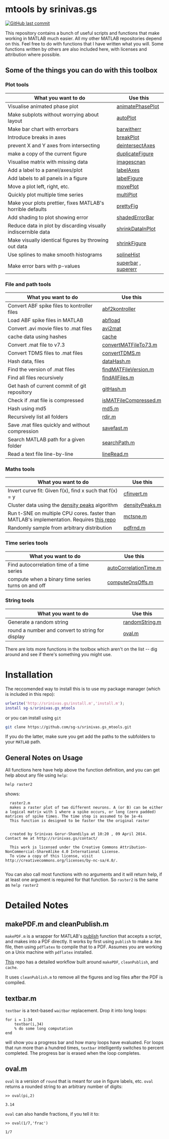 # mtools by srinivas.gs

[![GitHub last commit](https://img.shields.io/github/last-commit/google/skia.svg)]()

This repository contains a bunch of useful scripts and functions that make working in MATLAB much easier. All my other MATLAB repositories depend on this. Feel free to do with functions that I have written what you will. Some functions written by others are also included here, with licenses and attribution where possible. 

## Some of the things you can do with this toolbox

### Plot tools

| What you want to do                            | Use this |
| --------------------                           | -------  |
| Visualise animated phase plot                  | [animatePhasePlot](src/figure-tools/animatePhasePlot.m) |
| Make subplots without worrying about layout    | [autoPlot](src/figure-tools/autoPlot.m) | 
| Make bar chart with errorbars | [barwitherr](src/figure-tools/barwitherr.m) |
| Introduce breaks in axes | [breakPlot](src/figure-tools/breakPlot.m) |
| prevent X and Y axes from intersecting | [deintersectAxes](src/figure-tools/deintersectAxes.m) |
| make a copy of the current figure | [duplicateFigure](src/figure-tools/duplicateFigure.m) |
| Visualise matrix with missing data | [imagescnan](src/figure-tools/imagescnan.m) |
| Add a label to a panel/axes/plot | [labelAxes](src/figure-tools/labelAxes.m) |
| Add labels to all panels in a figure | [labelFigure](src/figure-tools/labelFigure.m) |
| Move a plot left, right, etc. | [movePlot](src/figure-tools/movePlot.m) |
| Quickly plot multiple time series | [multiPlot](src/figure-tools/multiPlot.m) |
| Make your plots prettier, fixes MATLAB's horrible defaults | [prettyFig](src/figure-tools/prettyFig.m) |
| Add shading to plot showing error | [shadedErrorBar](src/figure-tools/shadedErrorBar.m) |
| Reduce data in plot by discarding visually indiscernible data  | [shrinkDataInPlot](src/figure-tools/shrinkDataInPlot.m) |
| Make visually identical figures by throwing out data  | [shrinkFigure](src/figure-tools/shrinkFigure.m) |
| Use splines to make smooth histograms | [splineHist](src/figure-tools/splineHist.m) |
| Make error bars with p-values | [superbar](src/figure-tools/superbar.m) , [supererr](src/figure-tools/supererr.m)|

### File and path tools

| What you want to do                            | Use this |
| --------------------                           | -------  |
| Convert ABF spike files to kontroller files | [abf2kontroller](src/file-tools/abf2kontroller.m) |
| Load ABF spike files in MATLAB | [abfload](src/file-tools/abfload.m) |
| Convert .avi movie files to .mat files | [avi2mat](src/file-tools/avi2mat.m) |
| cache data using hashes | [cache](src/file-tools/cache.m) |
| Convert .mat file to v7.3  | [convertMATFileTo73.m](src/file-tools/convertMATFileTo73.m) |
| Convert TDMS files to .mat files  | [convertTDMS.m](src/file-tools/convertTDMS.m) |
| Hash data, files  | [dataHash.m](src/file-tools/dataHash.m) |
| Find the version of .mat files  | [findMATFileVersion.m](src/file-tools/findMATFileVersion.m) |
| Find all files recursively | [findAllFiles.m](src/file-tools/findAllFiles.m) |
| Get hash of current commit of git repository  | [gitHash.m](src/file-tools/gitHash.m) |
| Check if .mat file is compressed | [isMATFileCompressed.m](src/file-tools/isMATFileCompressed.m) |
| Hash using md5 | [md5.m](src/file-tools/md5.m) |
| Recursively list all folders | [rdir.m](src/file-tools/rdir.m) |
| Save .mat files quickly and without compression | [savefast.m](src/file-tools/savefast.m) |
| Search MATLAB path for a given folder | [searchPath.m](src/file-tools/searchPath.m) |
| Read a text file line-by-line | [lineRead.m](src/file-tools/lineRead.m) |

### Maths tools

| What you want to do                            | Use this |
| --------------------                           | -------  |
| Invert curve fit: Given f(x), find x such that f(x) = y | [cfinvert.m](src/math-tools/cfinvert.m) |
| Cluster data using the [density peaks](http://science.sciencemag.org/content/344/6191/1492) algorithm| [densityPeaks.m](src/math-tools/densityPeaks.m) |
| Run t-SNE on multiple CPU cores. faster than MATLAB's implementation. Requires [this repo](https://github.com/sg-s/Multicore-TSNE) | [mctsne.m](src/math-tools/mctsne.m) |
| Randomly sample from arbitrary distribution| [pdfrnd.m](src/math-tools/pdfrnd.m) |

### Time series tools
| What you want to do                            | Use this |
| --------------------                           | -------  |
| Find autocorrelation time of a time series | [autoCorrelationTime.m](src/time-series-tools/autoCorrelationTime.m) |
| compute when a binary time series turns on and off | [computeOnsOffs.m](src/time-series-tools/computeOnsOffs.m) |

### String tools

| What you want to do                            | Use this |
| --------------------                           | -------  |
| Generate a random string| [randomString.m](src/string-tools/randomString.m) |
| round a number and convert to string for display | [oval.m](src/string-tools/oval.m) |

There are lots more functions in the toolbox which aren't on the list -- dig around and see if there's something you might use. 


# Installation

The reccomended way to install this is to use my package manager (which is included in this repo): 

```matlab
urlwrite('http://srinivas.gs/install.m','install.m');
install sg-s/srinivas.gs_mtools
```

or you can install using `git`

```bash
git clone https://github.com/sg-s/srinivas.gs_mtools.git
```

If you do the latter, make sure you get add the paths to the subfolders to your `MATLAB` path. 


## General Notes on Usage

All functions here have help above the function definition, and you can get help about any file using `help`:

```
help raster2
```

shows:

```
  raster2.m
  makes a raster plot of two different neurons. A (or B) can be either a logical matrix with 1 where a spike occurs, or long (zero padded) matrices of spike times. The time step is assumed to be 1e-4s
  This function is designed to be faster the the original raster
  
  
  created by Srinivas Gorur-Shandilya at 10:20 , 09 April 2014. Contact me at http://srinivas.gs/contact/
  
  This work is licensed under the Creative Commons Attribution-NonCommercial-ShareAlike 4.0 International License. 
  To view a copy of this license, visit http://creativecommons.org/licenses/by-nc-sa/4.0/.
  
```

You can also call most functions with no arguments and it will return help, if at least one argument is required for that function. So `raster2` is the same as `help raster2`


# Detailed Notes	

## makePDF.m and cleanPublish.m
`makePDF.m` is a wrapper for MATLAB's [publish](http://www.mathworks.com/help/matlab/ref/publish.html) function that accepts a script, and makes into a PDF directly. It works by first using `publish` to make a .tex file, then using `pdflatex` to compile that to a PDF. Assumes you are working on a Unix machine with `pdflatex` installed. 

[This](https://github.com/sg-s/awesome-matlab-notebook) repo has a detailed workflow built around `makePDF`, `cleanPublish`, and `cache`. 

It uses `cleanPublish.m` to remove all the figures and log files after the PDF is compiled. 
	
## textbar.m

`textbar` is a text-based `waitbar` replacement. Drop it into long loops:

```
for i = 1:34
	textbar(i,34)
	% do some long computation
end
```

will show you a progress bar and how many loops have evaluated. For loops that run more than a hundred times, `textbar` intelligently switches to percent completed. The progress bar is erased when the loop completes. 

## oval.m

`oval` is a version of `round` that is meant for use in figure labels, etc. `oval` returns a rounded string to an arbitrary number of digits:

```
>> oval(pi,2)

3.14

```

`oval` can also handle fractions, if you tell it to:

```
>> oval(1/7,'frac')

1/7
```
